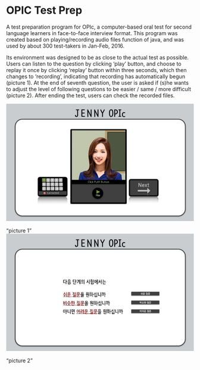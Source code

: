 OPIC Test Prep
==============
A test preparation program for OPIc, a computer-based oral test for second language learners in face-to-face interview format. This program was created based on playing/recording audio files function of java, and was used by about 300 test-takers in Jan-Feb, 2016.

Its environment was designed to be as close to the actual test as possible. Users can listen to the question by clicking ‘play’ button, and choose to replay it once by clicking ‘replay’ button within three seconds, which then changes to ‘recording’, indicating that recording has automatically begun (picture 1). At the end of seventh question, the user is asked if (s)he wants to adjust the level of following questions to be easier / same / more difficult (picture 2). After ending the test, users can check the recorded files. 


![](readme_img/img.jpg)

 “picture 1”
![](readme_img/img2.jpg)

“picture 2”
